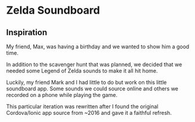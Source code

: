 # Zelda Soundboard

## Inspiration
My friend, Max, was having a birthday and we wanted to show him a good time.

In addition to the scavenger hunt that was planned, we decided that we needed some Legend of Zelda sounds to make it all hit home.

Luckily, my friend Mark and I had little to do but work on this little soundboard app. Some sounds we could source online and others we recorded on a phone while playing the game.

This particular iteration was rewritten after I found the original Cordova/Ionic app source from ~2016 and gave it a faithful refresh.

